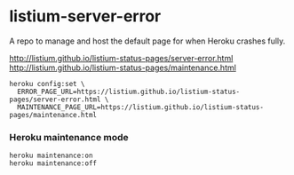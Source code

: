 # listium-server-error
A repo to manage and host the default page for when Heroku crashes fully.

http://listium.github.io/listium-status-pages/server-error.html
http://listium.github.io/listium-status-pages/maintenance.html

```
heroku config:set \
  ERROR_PAGE_URL=https://listium.github.io/listium-status-pages/server-error.html \
  MAINTENANCE_PAGE_URL=https://listium.github.io/listium-status-pages/maintenance.html
```

### Heroku maintenance mode
```
heroku maintenance:on
heroku maintenance:off
```
